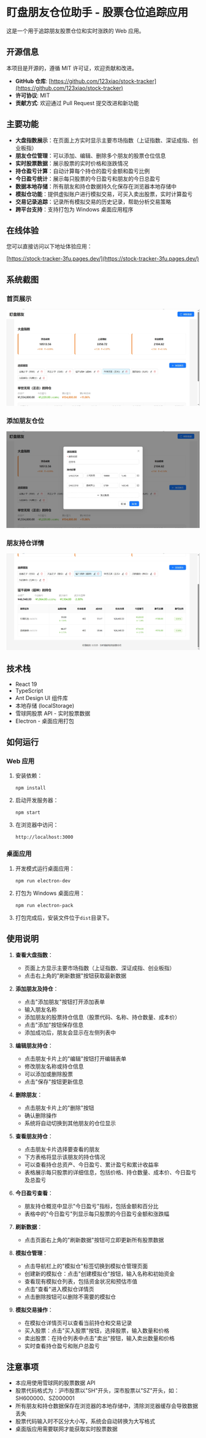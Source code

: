 # 盯盘朋友仓位助手 - 股票仓位追踪应用

这是一个用于追踪朋友股票仓位和实时涨跌的 Web 应用。

## 开源信息

本项目是开源的，遵循 MIT 许可证，欢迎贡献和改进。

- **GitHub 仓库**: [https://github.com/123xiao/stock-tracker](https://github.com/123xiao/stock-tracker)
- **许可协议**: MIT
- **贡献方式**: 欢迎通过 Pull Request 提交改进和新功能

## 主要功能

- **大盘指数展示**：在页面上方实时显示主要市场指数（上证指数、深证成指、创业板指）
- **朋友仓位管理**：可以添加、编辑、删除多个朋友的股票仓位信息
- **实时股票数据**：展示股票的实时价格和涨跌情况
- **持仓盈亏计算**：自动计算每个持仓的盈亏金额和盈亏比例
- **今日盈亏统计**：展示每只股票的今日盈亏和朋友的今日总盈亏
- **数据本地存储**：所有朋友和持仓数据持久化保存在浏览器本地存储中
- **模拟仓功能**：提供虚拟账户进行模拟交易，可买入卖出股票，实时计算盈亏
- **交易记录追踪**：记录所有模拟交易的历史记录，帮助分析交易策略
- **跨平台支持**：支持打包为 Windows 桌面应用程序

## 在线体验

您可以直接访问以下地址体验应用：

[https://stock-tracker-3fu.pages.dev/](https://stock-tracker-3fu.pages.dev/)

## 系统截图

### 首页展示

![首页展示](./images/首页展示.png)

### 添加朋友仓位

![添加盯盘朋友仓位助手仓位信息](./images/添加盯盘朋友仓位信息.png)

### 朋友持仓详情

![朋友持仓详情信息](./images/朋友持仓详情信息.png)

## 技术栈

- React 19
- TypeScript
- Ant Design UI 组件库
- 本地存储 (localStorage)
- 雪球网股票 API - 实时股票数据
- Electron - 桌面应用打包

## 如何运行

### Web 应用

1. 安装依赖：

   ```
   npm install
   ```

2. 启动开发服务器：

   ```
   npm start
   ```

3. 在浏览器中访问：
   ```
   http://localhost:3000
   ```

### 桌面应用

1. 开发模式运行桌面应用：

   ```
   npm run electron-dev
   ```

2. 打包为 Windows 桌面应用：

   ```
   npm run electron-pack
   ```

3. 打包完成后，安装文件位于`dist`目录下。

## 使用说明

1. **查看大盘指数**：

   - 页面上方显示主要市场指数（上证指数、深证成指、创业板指）
   - 点击右上角的"刷新数据"按钮获取最新数据

2. **添加朋友及持仓**：

   - 点击"添加朋友"按钮打开添加表单
   - 输入朋友名称
   - 添加朋友的股票持仓信息（股票代码、名称、持仓数量、成本价）
   - 点击"添加"按钮保存信息
   - 添加成功后，朋友会显示在左侧列表中

3. **编辑朋友持仓**：

   - 点击朋友卡片上的"编辑"按钮打开编辑表单
   - 修改朋友名称或持仓信息
   - 可以添加或删除股票
   - 点击"保存"按钮更新信息

4. **删除朋友**：

   - 点击朋友卡片上的"删除"按钮
   - 确认删除操作
   - 系统将自动切换到其他朋友的仓位显示

5. **查看朋友持仓**：

   - 点击朋友卡片选择要查看的朋友
   - 下方表格将显示该朋友的持仓情况
   - 可以查看持仓总资产、今日盈亏、累计盈亏和累计收益率
   - 表格展示每只股票的详细信息，包括价格、持仓数量、成本价、今日盈亏及总盈亏

6. **今日盈亏查看**：

   - 朋友持仓概览中显示"今日盈亏"指标，包括金额和百分比
   - 表格中的"今日盈亏"列显示每只股票的今日盈亏金额和涨跌幅

7. **刷新数据**：

   - 点击页面右上角的"刷新数据"按钮可立即更新所有股票数据

8. **模拟仓管理**：

   - 点击导航栏上的"模拟仓"标签切换到模拟仓管理页面
   - 创建新的模拟仓：点击"创建模拟仓"按钮，输入名称和初始资金
   - 查看现有模拟仓列表，包括资金状况和预估市值
   - 点击"查看"进入模拟仓详情页
   - 点击删除按钮可以删除不需要的模拟仓

9. **模拟交易操作**：
   - 在模拟仓详情页可以查看当前持仓和交易记录
   - 买入股票：点击"买入股票"按钮，选择股票，输入数量和价格
   - 卖出股票：在持仓列表中点击"卖出"按钮，输入卖出数量和价格
   - 实时查看持仓盈亏和账户总盈亏

## 注意事项

- 本应用使用雪球网的股票数据 API
- 股票代码格式为：沪市股票以"SH"开头，深市股票以"SZ"开头，如：SH600000、SZ000001
- 所有朋友和持仓数据保存在浏览器的本地存储中，清除浏览器缓存会导致数据丢失
- 股票代码输入时不区分大小写，系统会自动转换为大写格式
- 桌面版应用需要联网才能获取实时股票数据
